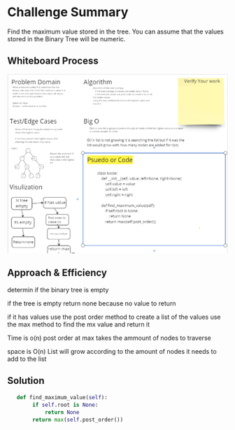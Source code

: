 # Challenge Summary
Find the maximum value stored in the tree. You can assume that the values stored in the Binary Tree will be numeric.

## Whiteboard Process
![Tree max White board](tree_max.png)

## Approach & Efficiency
determin if the binary tree is empty

if the tree is empty return none because no value to return

if it has values use the post order method to create a list of the values
use the max method to find the mx value and return it

Time is o(n) post order at max takes the ammount of nodes to traverse

space is O(n) List will grow according to the amount of nodes it needs to add to the list 
## Solution


```python
   def find_maximum_value(self):
        if self.root is None:
            return None
        return max(self.post_order())
```
